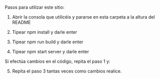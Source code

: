 ﻿Pasos para utilizar este sitio:

1) Abrir la consola que utilicéis y pararse en esta carpeta a la altura del README

2) Tipear npm install y darle enter

3) Tipear npm run build y darle enter

4) Tipear npm start server y darle enter

Si efectúa cambios en el código, repita el paso 1 y:

5) Repita el paso 3 tantas veces como cambios realice.

